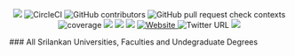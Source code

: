 <p align="center">
<img src="https://img.shields.io/badge/version-1.0.0-green">
<img alt="CircleCI" src="https://img.shields.io/circleci/build/github/dinushchathurya/sri-lankan-universities-faculties-degrees/master">
<img alt="GitHub contributors" src="https://img.shields.io/github/contributors/dinushchathurya/sri-lankan-universities-faculties-degrees">
<img alt="GitHub pull request check contexts" src="https://img.shields.io/github/status/contexts/pulls/dinushchathurya/sri-lankan-universities-faculties-degrees/1">
<img src="https://img.shields.io/coveralls/github/badges/shields" alt="coverage">
<img src="https://img.shields.io/badge/downloads-1k%2Fmonth-brightgreen">
<img src="https://img.shields.io/badge/rating-★★★★☆-brightgreen">
<img src="https://img.shields.io/badge/uptime-100%25-brightgreen">
<a href="https://dinushchathurya.github.io/">
    <img alt="Website" src="https://img.shields.io/website?down_message=red&style=plastic&up_message=online&url=https%3A%2F%2Fdinushchathurya.github.io%2F">
</a>
<img alt="Twitter URL" src="https://img.shields.io/twitter/url?style=social&url=https%3A%2F%2Ftwitter.com%2FDinushChathurya">
<img src="https://img.shields.io/badge/made%20with%20love-by%20srilanka-orange">
</p>
### All Srilankan Universities, Faculties and Undegraduate Degrees